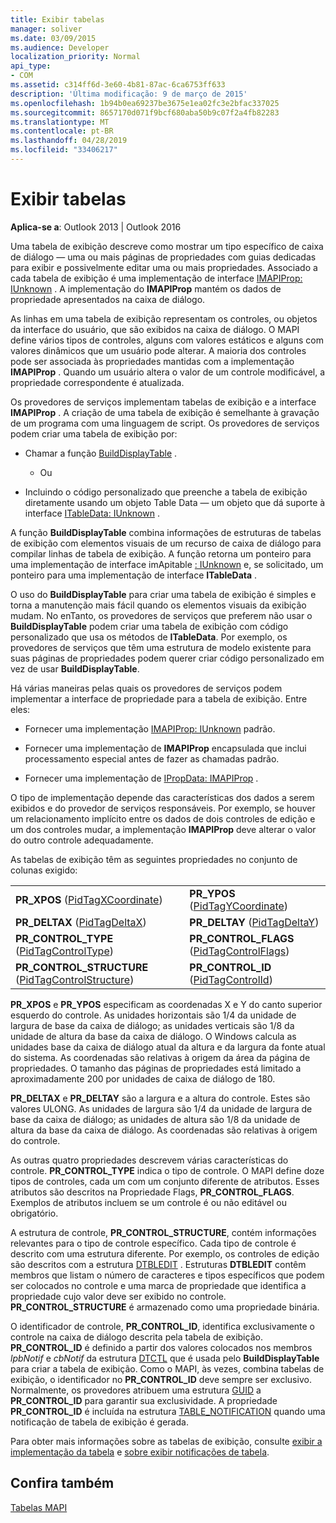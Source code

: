 ```yaml
---
title: Exibir tabelas
manager: soliver
ms.date: 03/09/2015
ms.audience: Developer
localization_priority: Normal
api_type:
- COM
ms.assetid: c314ff6d-3e60-4b81-87ac-6ca6753ff633
description: 'Última modificação: 9 de março de 2015'
ms.openlocfilehash: 1b94b0ea69237be3675e1ea02fc3e2bfac337025
ms.sourcegitcommit: 8657170d071f9bcf680aba50b9c07f2a4fb82283
ms.translationtype: MT
ms.contentlocale: pt-BR
ms.lasthandoff: 04/28/2019
ms.locfileid: "33406217"
---
```

# <a name="display-tables"></a>Exibir tabelas

  
  
**Aplica-se a**: Outlook 2013 | Outlook 2016 
  
Uma tabela de exibição descreve como mostrar um tipo específico de caixa de diálogo — uma ou mais páginas de propriedades com guias dedicadas para exibir e possivelmente editar uma ou mais propriedades. Associado a cada tabela de exibição é uma implementação de interface [IMAPIProp: IUnknown](imapipropiunknown.md) . A implementação do **IMAPIProp** mantém os dados de propriedade apresentados na caixa de diálogo. 
  
As linhas em uma tabela de exibição representam os controles, ou objetos da interface do usuário, que são exibidos na caixa de diálogo. O MAPI define vários tipos de controles, alguns com valores estáticos e alguns com valores dinâmicos que um usuário pode alterar. A maioria dos controles pode ser associada às propriedades mantidas com a implementação **IMAPIProp** . Quando um usuário altera o valor de um controle modificável, a propriedade correspondente é atualizada. 
  
Os provedores de serviços implementam tabelas de exibição e a interface **IMAPIProp** . A criação de uma tabela de exibição é semelhante à gravação de um programa com uma linguagem de script. Os provedores de serviços podem criar uma tabela de exibição por: 
  
- Chamar a função [BuildDisplayTable](builddisplaytable.md) . 
    
    - Ou
    
- Incluindo o código personalizado que preenche a tabela de exibição diretamente usando um objeto Table Data — um objeto que dá suporte à interface [ITableData: IUnknown](itabledataiunknown.md) . 
    
A função **BuildDisplayTable** combina informações de estruturas de tabelas de exibição com elementos visuais de um recurso de caixa de diálogo para compilar linhas de tabela de exibição. A função retorna um ponteiro para uma implementação de interface imApitable [: IUnknown](imapitableiunknown.md) e, se solicitado, um ponteiro para uma implementação de interface **ITableData** . 
  
O uso do **BuildDisplayTable** para criar uma tabela de exibição é simples e torna a manutenção mais fácil quando os elementos visuais da exibição mudam. No enTanto, os provedores de serviços que preferem não usar o **BuildDisplayTable** podem criar uma tabela de exibição com código personalizado que usa os métodos de **ITableData**. Por exemplo, os provedores de serviços que têm uma estrutura de modelo existente para suas páginas de propriedades podem querer criar código personalizado em vez de usar **BuildDisplayTable**.
  
Há várias maneiras pelas quais os provedores de serviços podem implementar a interface de propriedade para a tabela de exibição. Entre eles:
  
- Fornecer uma implementação [IMAPIProp: IUnknown](imapipropiunknown.md) padrão. 
    
- Fornecer uma implementação de **IMAPIProp** encapsulada que inclui processamento especial antes de fazer as chamadas padrão. 
    
- Fornecer uma implementação de [IPropData: IMAPIProp](ipropdataimapiprop.md) . 
    
O tipo de implementação depende das características dos dados a serem exibidos e do provedor de serviços responsáveis. Por exemplo, se houver um relacionamento implícito entre os dados de dois controles de edição e um dos controles mudar, a implementação **IMAPIProp** deve alterar o valor do outro controle adequadamente. 
  
As tabelas de exibição têm as seguintes propriedades no conjunto de colunas exigido:
  
|||
|:-----|:-----|
|**PR_XPOS** ([PidTagXCoordinate](pidtagxcoordinate-canonical-property.md))  <br/> |**PR_YPOS** ([PidTagYCoordinate](pidtagycoordinate-canonical-property.md))  <br/> |
|**PR_DELTAX** ([PidTagDeltaX](pidtagdeltax-canonical-property.md))  <br/> |**PR_DELTAY** ([PidTagDeltaY](pidtagdeltay-canonical-property.md))  <br/> |
|**PR_CONTROL_TYPE** ([PidTagControlType](pidtagcontroltype-canonical-property.md))  <br/> |**PR_CONTROL_FLAGS** ([PidTagControlFlags](pidtagcontrolflags-canonical-property.md))  <br/> |
|**PR_CONTROL_STRUCTURE** ([PidTagControlStructure](pidtagcontrolstructure-canonical-property.md))  <br/> |**PR_CONTROL_ID** ([PidTagControlId](pidtagcontrolid-canonical-property.md))  <br/> |
   
 **PR_XPOS** e **PR_YPOS** especificam as coordenadas X e Y do canto superior esquerdo do controle. As unidades horizontais são 1/4 da unidade de largura de base da caixa de diálogo; as unidades verticais são 1/8 da unidade de altura da base da caixa de diálogo. O Windows calcula as unidades base da caixa de diálogo atual da altura e da largura da fonte atual do sistema. As coordenadas são relativas à origem da área da página de propriedades. O tamanho das páginas de propriedades está limitado a aproximadamente 200 por unidades de caixa de diálogo de 180. 
  
 **PR_DELTAX** e **PR_DELTAY** são a largura e a altura do controle. Estes são valores ULONG. As unidades de largura são 1/4 da unidade de largura de base da caixa de diálogo; as unidades de altura são 1/8 da unidade de altura da base da caixa de diálogo. As coordenadas são relativas à origem do controle. 
  
As outras quatro propriedades descrevem várias características do controle. **PR_CONTROL_TYPE** indica o tipo de controle. O MAPI define doze tipos de controles, cada um com um conjunto diferente de atributos. Esses atributos são descritos na Propriedade Flags, **PR_CONTROL_FLAGS**. Exemplos de atributos incluem se um controle é ou não editável ou obrigatório. 
  
A estrutura de controle, **PR_CONTROL_STRUCTURE**, contém informações relevantes para o tipo de controle específico. Cada tipo de controle é descrito com uma estrutura diferente. Por exemplo, os controles de edição são descritos com a estrutura [DTBLEDIT](dtbledit.md) . Estruturas **DTBLEDIT** contêm membros que listam o número de caracteres e tipos específicos que podem ser colocados no controle e uma marca de propriedade que identifica a propriedade cujo valor deve ser exibido no controle. **PR_CONTROL_STRUCTURE** é armazenado como uma propriedade binária. 
  
O identificador de controle, **PR_CONTROL_ID**, identifica exclusivamente o controle na caixa de diálogo descrita pela tabela de exibição. **PR_CONTROL_ID** é definido a partir dos valores colocados nos membros *lpbNotif* e *cbNotif* da estrutura [DTCTL](dtctl.md) que é usada pelo **BuildDisplayTable** para criar a tabela de exibição. Como o MAPI, às vezes, combina tabelas de exibição, o identificador no **PR_CONTROL_ID** deve sempre ser exclusivo. Normalmente, os provedores atribuem uma estrutura [GUID](guid.md) a **PR_CONTROL_ID** para garantir sua exclusividade. A propriedade **PR_CONTROL_ID** é incluída na estrutura [TABLE_NOTIFICATION](table_notification.md) quando uma notificação de tabela de exibição é gerada. 
  
Para obter mais informações sobre as tabelas de exibição, consulte [exibir a implementação da tabela](display-table-implementation.md) e [sobre exibir notificações de tabela](about-display-table-notifications.md). 
  
## <a name="see-also"></a>Confira também



[Tabelas MAPI](mapi-tables.md)

